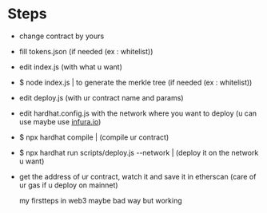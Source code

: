 # Steps

- change contract by yours
- fill tokens.json (if needed (ex : whitelist))
- edit index.js (with what u want)
- $ node index.js | to generate the merkle tree (if needed (ex : whitelist))
- edit deploy.js (with ur contract name and params)
- edit hardhat.config.js with the network where you want to deploy (u can use maybe use [infura.io](https://infura.io/))
- $ npx hardhat compile | (compile ur contract)
- $ npx hardhat run scripts/deploy.js --network <network-name> | (deploy it on the network u want)
- get the address of ur contract, watch it and save it in etherscan (care of ur gas if u deploy on mainnet)
  
  
  my firstteps in web3
  maybe bad way but working
